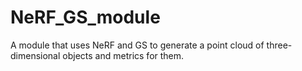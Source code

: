 # NeRF_GS_module
A module that uses NeRF and GS to generate a point cloud of three-dimensional objects and metrics for them.
